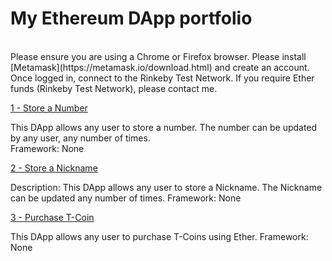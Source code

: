 # My Ethereum DApp portfolio
<br/>
Please ensure you are using a Chrome or Firefox browser. Please install [Metamask](https://metamask.io/download.html) and create an account. Once logged in, connect to the Rinkeby Test Network. If you require Ether funds (Rinkeby Test Network), please contact me.
<br/>

[1 - Store a Number](https://kassavin.github.io/Ethereum_DApps/1_Number/src/index.html)

This DApp allows any user to store a number. The number can be updated by any user, any number of times.<br/> 
Framework: None 

[2 - Store a Nickname](https://kassavin.github.io/Ethereum_DApps/2_Nickname/src/index.html)

Description: This DApp allows any user to store a Nickname. The Nickname can be updated any number of times.
Framework: None

[3 - Purchase T-Coin](https://kassavin.github.io/T_Coin)

This DApp allows any user to purchase T-Coins using Ether. 
Framework: None
